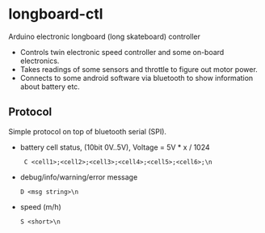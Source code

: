 # longboard-ctl
Arduino electronic longboard (long skateboard) controller

* Controls twin electronic speed controller and some on-board electronics.
* Takes readings of some sensors and throttle to figure out motor power.
* Connects to some android software via bluetooth to show information
  about battery etc.

## Protocol
Simple protocol on top of bluetooth serial (SPI).

* battery cell status, (10bit 0V..5V), Voltage = 5V * x / 1024
  
  ` C <cell1>;<cell2>;<cell3>;<cell4>;<cell5>;<cell6>;\n`
* debug/info/warning/error message
  
  ```
  D <msg string>\n
  ```
* speed (m/h)
  
  ```
  S <short>\n
  ```


